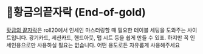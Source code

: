 # :star2:황금의끝자락 (End-of-gold)

[황금의 끝자락](https://danbi-lee.github.io/End-of-Gold/)은 roll20에서 인세인 마스터링할 때 필요한 테이블 세팅을 도와주는 사이트입니다. 광기카드, 세션카드, 핸드아웃, 맵 시트 등을 쉽게 만들 수 있죠. 하지만 꼭 인세인용으로만 사용하실 필요는 없습니다. 어떤 용도로든 자유롭게 사용해주세요
